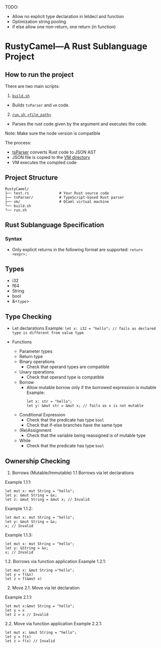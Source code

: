 TODO:
- Allow no explicit type declaration in letdecl and function
- Optimization string pooling
- if else allow one non-return, one return (in function)

# RustyCamel—A Rust Sublanguage Project

## How to run the project
There are two main scripts: 
1. [`build.sh`](/build.sh)
- Builds `tsParser` and `vm` code. 
2. [`run.sh <file_path>`](/run.sh)
- Parses the rust code given by the argument and executes the code.

Note: Make sure the node version is compatible

The process:
- [tsParser](./tsParser/) converts Rust code to JSON AST
- JSON file is copied to the [VM directory](./vm/)
- VM executes the compiled code

## Project Structure
```
RustyCamel/
├── test.rs              # Your Rust source code
├── tsParser/            # TypeScript-based Rust parser
├── vm/                  # OCaml virtual machine
└── build.sh 
└── run.sh 
```

## Rust Sublanguage Specification
### Syntax
- Only explicit returns in the following format are supported:
`return <expr>;`

## Types
- i32
- f64
- String
- bool
- &<`type`>

## Type Checking
- Let declarations
Example: 
`let x: i32 = "hello"; // fails as declared type is different from value type`

- Functions
  - Parameter types
  - Return type
  - Binary operations
    - Check that operand types are compatible
  - Unary operations
    - Check that operand type is compatible
  - Borrow 
    - Allow mutable borrow only if the borrowed expression is mutable
      Example: 
      ```
      let x: str = "hello";
      let y: &mut str = &mut x; // fails as x is not mutable
      ```
  - Conditional Expression
    - Check that the predicate has type `bool`
    - Check that if-else branches have the same type
  - (Re)Assignment
    - Check that the variable being reassigned is of mutable type
  - While
    - Check that the predicate has type `bool`






## Ownership Checking
1. Borrows (Mutable/Immutable)
  1.1 Borrows via let declarations

  Example 1.1.1: 
  ```
  let mut x: mut String = "hello";
  let y: &mut String = &x;
  let z: &mut String = &mut x; // Invalid
  ```
  
  Example 1.1.2: 
  ```
  let mut x: mut String = "hello";
  let y: &mut String = &x;
  x; // Invalid
  ```

  Example 1.1.3:
  ```
  let mut x: mut String = "hello";
  let y: &String = &x;
  x; // Invalid
  ```

  1.2. Borrows via function application
  Example 1.2.1:
  ```
  let mut x: &mut String ="hello";
  let y = f(&x)
  let z = f(&mut x)
  ```
2. Move
  2.1. Move via let declaration

  Example 2.1.1:
  ```
  let mut x:&mut String = "hello";
  let y = x
  let z = x // Invalid
  ```
  2.2. Move via function application
  Example 2.2.1: 
  ```
  let mut x: &mut String = "hello";
  let y = f(x)
  let z = f(x) // Invalid
  ```